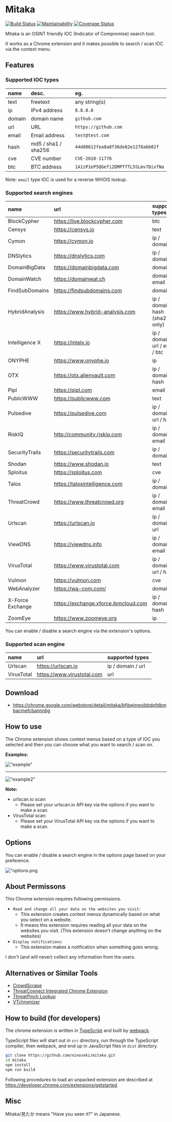 # Mitaka

[![Build Status](https://travis-ci.org/ninoseki/mitaka.svg?branch=master)](https://travis-ci.org/ninoseki/mitaka)
[![Maintainability](https://api.codeclimate.com/v1/badges/4a49568bf0bed0b4799a/maintainability)](https://codeclimate.com/github/ninoseki/mitaka/maintainability)
[![Coverage Status](https://coveralls.io/repos/github/ninoseki/mitaka/badge.svg)](https://coveralls.io/github/ninoseki/mitaka)

Mitaka is an OSINT friendly IOC (Indicator of Compromise) search tool.

It works as a Chrome extension and it makes possible to search / scan IOC via the context menu.

## Features

### Supported IOC types

| name   | desc.               | eg.                                  |
|:-------|:--------------------|:-------------------------------------|
| text   | freetext            | any string(s)                        |
| ip     | IPv4 address        | `8.8.8.8`                            |
| domain | domain name         | `github.com`                         |
| url    | URL                 | `https://github.com`                 |
| email  | Email address       | `test@test.com`                      |
| hash   | md5 / sha1 / sha256 | `44d88612fea8a8f36de82e1278abb02f`   |
| cve    | CVE number          | `CVE-2018-11776`                     |
| btc    | BTC address         | `1A1zP1eP5QGefi2DMPTfTL5SLmv7DivfNa` |

Note: `email` type IOC is used for a reverse WHOIS lookup.

### Supported search engines

| name             | url                                  | supported types                  |
|:-----------------|:-------------------------------------|:---------------------------------|
| BlockCypher      | https://live.blockcypher.com         | btc                              |
| Censys           | https://censys.io                    | text                             |
| Cymon            | https://cymon.io                     | ip / domain                      |
| DNSlytics        | https://dnslytics.com                | ip / domain                      |
| DomainBigData    | https://domainbigdata.com            | domain                           |
| DomainWatch      | https://domainwat.ch                 | domain / email                   |
| FindSubDomains   | https://findsubdomains.com           | domain                           |
| HybridAnalysis   | https://www.hybrid-analysis.com      | ip / domain / hash (sha256 only) |
| Intelligence X   | https://intelx.io                    | ip / domain / url / email / btc  |
| ONYPHE           | https://www.onyphe.io                | ip                               |
| OTX              | https://otx.alienvault.com           | ip / domain / hash               |
| Pipl             | https://pipl.com                     | email                            |
| PublicWWW        | https://publicwww.com                | text                             |
| Pulsedive        | https://pulsedive.com                | ip / domaion / url / hash        |
| RiskIQ           | http://community.riskiq.com          | ip / domain / email              |
| SecurityTrails   | https://securitytrails.com           | ip / domain                      |
| Shodan           | https://www.shodan.io                | text                             |
| Sploitus         | https://sploitus.com                 | cve                              |
| Talos            | https://talosintelligence.com        | ip / domain                      |
| ThreatCrowd      | https://www.threatcrowd.org          | ip / domain / email              |
| Urlscan          | https://urlscan.io                   | ip / domain / url                |
| ViewDNS          | https://viewdns.info                 | ip / domain / email              |
| VirusTotal       | https://www.virustotal.com           | ip / domain / url / hash         |
| Vulmon           | https://vulmon.com                   | cve                              |
| WebAnalyzer      | https://wa-com.com/                  | domain                           |
| X-Force Exchange | https://exchange.xforce.ibmcloud.com | ip / domain / hash               |
| ZoomEye          | https://www.zoomeye.org              | ip                               |

You can enable / disable a search engine via the extension's options.

### Supported scan engine

| name       | url                        | supported types   |
|:-----------|:---------------------------|:------------------|
| Urlscan    | https://urlscan.io         | ip / domain / url |
| VirusTotal | https://www.virustotal.com | url               |

## Download

- https://chrome.google.com/webstore/detail/mitaka/bfjbejmeoibbdpfdbmbacmefcbannnbg

## How to use

The Chrome extension shows context menus based on a type of IOC you selected and then you can choose what you want to search / scan on.

**Examples:**

!["example"](/examples/1.gif "1.gif")

---

!["example2"](/examples/2.gif "2.gif")

**Note:**

- urlscan.io scan:
  - Please set your urlscan.io API key via the options if you want to make a scan.
- VirusTotal scan:
  - Please set your VirusTotal API key via the options if you want to make a scan.

## Options

You can enable / disable a search engine in the options page based on your preference.

!["options.png](/examples/options.png "options.png")

## About Permissons

This Chrome extension requires following permissions.

- `Read and change all your data on the websites you visit`:
  - This extension creates context menus dynamically based on what you select on a website.
  - It means this extension requires reading all your data on the websites you visit. (This extension doesn't change anything on the websites)
- `Display notifications`:
  - This extension makes a notification when something goes wrong.

I don't (and will never) collect any information from the users.

## Alternatives or Similar Tools

- [CrowdScrape](https://chrome.google.com/webstore/detail/crowdscrape/jjplaeklnlddpkbbdbnogmppffokemej)
- [ThreatConnect Integrated Chrome Extension](https://chrome.google.com/webstore/detail/threatconnect-integrated/lblgcphpihpadjdpjgjnnoikjdjcnkbh)
- [ThreatPinch Lookup](https://github.com/cloudtracer/ThreatPinchLookup)
- [VTchromizer](https://chrome.google.com/webstore/detail/vtchromizer/efbjojhplkelaegfbieplglfidafgoka)

## How to build (for developers)

The chrome extension is written in [TypeScript](https://www.typescriptlang.org/) and built by [webpack](https://webpack.js.org/).

TypeScript files will start out in `src` directory, run through the TypeScript compiler, then webpack, and end up in JavaScript files in `dist` directory.

```sh
git clone https://github.com/ninoseki/mitaka.git
cd mitaka
npm install
npm run build
```

Following procedures to load an unpacked extension are described at https://developer.chrome.com/extensions/getstarted.

## Misc

Mitaka/見たか means "Have you seen it?" in Japanese.
